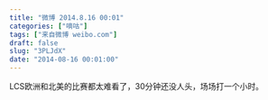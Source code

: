 ```yaml
---
title: "微博 2014.8.16 00:01"
categories: ["嘀咕"]
tags: ["来自微博 weibo.com"]
draft: false
slug: "3PLJdX"
date: "2014-08-16 00:01:00"
---
```


<p>LCS欧洲和北美的比赛都太难看了，30分钟还没人头，场场打一个小时。 ​​​​</p>
